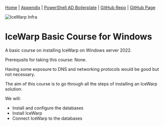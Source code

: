 [Home](README.md)  |  [Appendix](appendix.md) | [PowerShell AD Boilerplate](powershell_boilerplate.md)  | 
[GitHub Repo](https://github.com/iwDevOps/iwWindowsCourse)  | [GitHub Page](https://iwdevops.github.io/iwWindowsCourse/)

![IceWarp Infra](https://blog.icewarp.com/wp-content/uploads/2022/08/IW-Logo-Wide-4x.png)

# IceWarp Basic Course for Windows
A basic course on installing IceWarp on Windows server 2022. 

Prerequsits for taking this course: None.

Having some exposure to DNS and networking protocols would be good but not necessary. 

The aim of this course is to go through all the steps of installing an IceWarp solution. 

We will:
* Install and configure the databases
* Install IceWarp
* Connect IceWarp to the databases 
